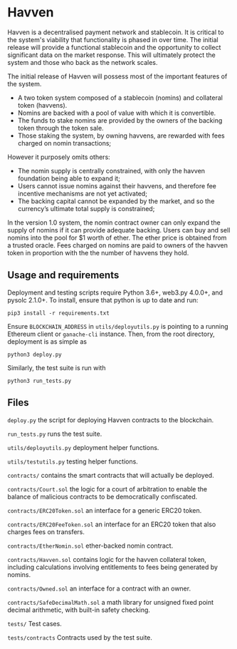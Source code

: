 # Havven

Havven is a decentralised payment network and stablecoin.
It is critical to the system's viability that functionality is phased in over time. The initial release will provide a functional stablecoin and the opportunity to collect significant data on the market response. This will ultimately protect the system and those who back as the network scales.

The initial release of Havven will possess most of the important features of the system.

* A two token system composed of a stablecoin (nomins) and collateral token (havvens).
* Nomins are backed with a pool of value with which it is convertible.
* The funds to stake nomins are provided by the owners of the backing token through the token sale.
* Those staking the system, by owning havvens, are rewarded with fees charged on nomin transactions;

However it purposely omits others:

* The nomin supply is centrally constrained, with only the havven foundation being able to expand it;
* Users cannot issue nomins against their havvens, and therefore fee incentive mechanisms are not yet activated;
* The backing capital cannot be expanded by the market, and so the currency’s ultimate total supply is constrained;

In the version 1.0 system, the nomin contract owner can only expand the supply of nomins if it can provide adequate backing.
Users can buy and sell nomins into the pool for $1 worth of ether. The ether price is
obtained from a trusted oracle. Fees charged on nomins are paid to owners of the havven token
in proportion with the the number of havvens they hold.


## Usage and requirements

Deployment and testing scripts require Python 3.6+, web3.py 4.0.0+, and pysolc 2.1.0+. To install, ensure that python is up to date and run:

```pip3 install -r requirements.txt```

Ensure `BLOCKCHAIN_ADDRESS` in `utils/deployutils.py` is pointing to a running
Ethereum client or `ganache-cli` instance. Then, from the root directory,
deployment is as simple as

```python3 deploy.py```

Similarly, the test suite is run with

```python3 run_tests.py```


## Files

`deploy.py` the script for deploying Havven contracts to the blockchain.

`run_tests.py` runs the test suite.

`utils/deployutils.py` deployment helper functions.

`utils/testutils.py` testing helper functions.

`contracts/` contains the smart contracts that will actually be deployed.

`contracts/Court.sol` the logic for a court of arbitration to enable the balance of malicious contracts to be democratically confiscated.

`contracts/ERC20Token.sol` an interface for a generic ERC20 token.

`contracts/ERC20FeeToken.sol` an interface for an ERC20 token that also charges fees on transfers.

`contracts/EtherNomin.sol` ether-backed nomin contract.

`contracts/Havven.sol` contains logic for the havven collateral token, including calculations involving entitlements to fees being generated by nomins.

`contracts/Owned.sol` an interface for a contract with an owner.

`contracts/SafeDecimalMath.sol` a math library for unsigned fixed point decimal arithmetic, with built-in safety checking.

`tests/` Test cases.

`tests/contracts` Contracts used by the test suite.

